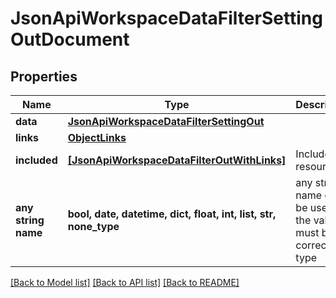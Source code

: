 # JsonApiWorkspaceDataFilterSettingOutDocument


## Properties
Name | Type | Description | Notes
------------ | ------------- | ------------- | -------------
**data** | [**JsonApiWorkspaceDataFilterSettingOut**](JsonApiWorkspaceDataFilterSettingOut.md) |  | 
**links** | [**ObjectLinks**](ObjectLinks.md) |  | [optional] 
**included** | [**[JsonApiWorkspaceDataFilterOutWithLinks]**](JsonApiWorkspaceDataFilterOutWithLinks.md) | Included resources | [optional] 
**any string name** | **bool, date, datetime, dict, float, int, list, str, none_type** | any string name can be used but the value must be the correct type | [optional]

[[Back to Model list]](../README.md#documentation-for-models) [[Back to API list]](../README.md#documentation-for-api-endpoints) [[Back to README]](../README.md)


